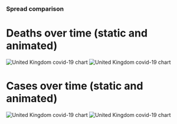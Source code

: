 ### Spread comparison 
# Deaths over time (static and animated)
![United Kingdom covid-19 chart](https://raw.githubusercontent.com/madlag/coronavirus_study/master/notebooks/graphs/2020-03-20/countries/United_Kingdom/2020-03-20_United_Kingdom_deaths.png "United Kingdom covid-19 chart")
![United Kingdom covid-19 chart](https://raw.githubusercontent.com/madlag/coronavirus_study/master/notebooks/graphs/2020-03-20/countries/United_Kingdom/2020-03-20_United_Kingdom_deaths.gif "United Kingdom covid-19 chart")

# Cases over time (static and animated)
![United Kingdom covid-19 chart](https://raw.githubusercontent.com/madlag/coronavirus_study/master/notebooks/graphs/2020-03-20/countries/United_Kingdom/2020-03-20_United_Kingdom_cases.png "United Kingdom covid-19 chart")
![United Kingdom covid-19 chart](https://raw.githubusercontent.com/madlag/coronavirus_study/master/notebooks/graphs/2020-03-20/countries/United_Kingdom/2020-03-20_United_Kingdom_cases.gif "United Kingdom covid-19 chart")